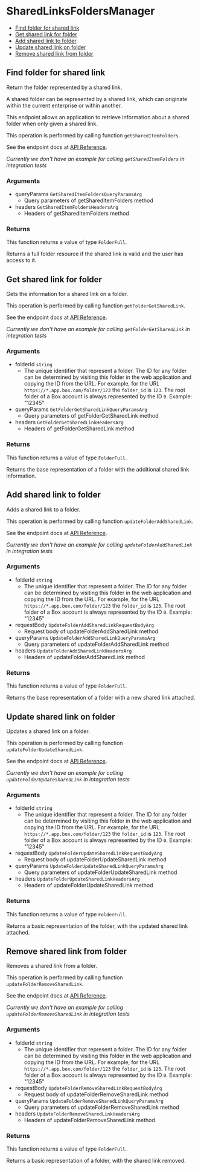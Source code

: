 # SharedLinksFoldersManager

- [Find folder for shared link](#find-folder-for-shared-link)
- [Get shared link for folder](#get-shared-link-for-folder)
- [Add shared link to folder](#add-shared-link-to-folder)
- [Update shared link on folder](#update-shared-link-on-folder)
- [Remove shared link from folder](#remove-shared-link-from-folder)

## Find folder for shared link

Return the folder represented by a shared link.

A shared folder can be represented by a shared link,
which can originate within the current enterprise or within another.

This endpoint allows an application to retrieve information about a
shared folder when only given a shared link.

This operation is performed by calling function `getSharedItemFolders`.

See the endpoint docs at
[API Reference](https://developer.box.com/reference/get-shared-items-folders/).

_Currently we don't have an example for calling `getSharedItemFolders` in integration tests_

### Arguments

- queryParams `GetSharedItemFoldersQueryParamsArg`
  - Query parameters of getSharedItemFolders method
- headers `GetSharedItemFoldersHeadersArg`
  - Headers of getSharedItemFolders method

### Returns

This function returns a value of type `FolderFull`.

Returns a full folder resource if the shared link is valid and
the user has access to it.

## Get shared link for folder

Gets the information for a shared link on a folder.

This operation is performed by calling function `getFolderGetSharedLink`.

See the endpoint docs at
[API Reference](https://developer.box.com/reference/get-folders-id-get-shared-link/).

_Currently we don't have an example for calling `getFolderGetSharedLink` in integration tests_

### Arguments

- folderId `string`
  - The unique identifier that represent a folder. The ID for any folder can be determined by visiting this folder in the web application and copying the ID from the URL. For example, for the URL `https://*.app.box.com/folder/123` the `folder_id` is `123`. The root folder of a Box account is always represented by the ID `0`. Example: "12345"
- queryParams `GetFolderGetSharedLinkQueryParamsArg`
  - Query parameters of getFolderGetSharedLink method
- headers `GetFolderGetSharedLinkHeadersArg`
  - Headers of getFolderGetSharedLink method

### Returns

This function returns a value of type `FolderFull`.

Returns the base representation of a folder with the
additional shared link information.

## Add shared link to folder

Adds a shared link to a folder.

This operation is performed by calling function `updateFolderAddSharedLink`.

See the endpoint docs at
[API Reference](https://developer.box.com/reference/put-folders-id-add-shared-link/).

_Currently we don't have an example for calling `updateFolderAddSharedLink` in integration tests_

### Arguments

- folderId `string`
  - The unique identifier that represent a folder. The ID for any folder can be determined by visiting this folder in the web application and copying the ID from the URL. For example, for the URL `https://*.app.box.com/folder/123` the `folder_id` is `123`. The root folder of a Box account is always represented by the ID `0`. Example: "12345"
- requestBody `UpdateFolderAddSharedLinkRequestBodyArg`
  - Request body of updateFolderAddSharedLink method
- queryParams `UpdateFolderAddSharedLinkQueryParamsArg`
  - Query parameters of updateFolderAddSharedLink method
- headers `UpdateFolderAddSharedLinkHeadersArg`
  - Headers of updateFolderAddSharedLink method

### Returns

This function returns a value of type `FolderFull`.

Returns the base representation of a folder with a new shared
link attached.

## Update shared link on folder

Updates a shared link on a folder.

This operation is performed by calling function `updateFolderUpdateSharedLink`.

See the endpoint docs at
[API Reference](https://developer.box.com/reference/put-folders-id-update-shared-link/).

_Currently we don't have an example for calling `updateFolderUpdateSharedLink` in integration tests_

### Arguments

- folderId `string`
  - The unique identifier that represent a folder. The ID for any folder can be determined by visiting this folder in the web application and copying the ID from the URL. For example, for the URL `https://*.app.box.com/folder/123` the `folder_id` is `123`. The root folder of a Box account is always represented by the ID `0`. Example: "12345"
- requestBody `UpdateFolderUpdateSharedLinkRequestBodyArg`
  - Request body of updateFolderUpdateSharedLink method
- queryParams `UpdateFolderUpdateSharedLinkQueryParamsArg`
  - Query parameters of updateFolderUpdateSharedLink method
- headers `UpdateFolderUpdateSharedLinkHeadersArg`
  - Headers of updateFolderUpdateSharedLink method

### Returns

This function returns a value of type `FolderFull`.

Returns a basic representation of the folder, with the updated shared
link attached.

## Remove shared link from folder

Removes a shared link from a folder.

This operation is performed by calling function `updateFolderRemoveSharedLink`.

See the endpoint docs at
[API Reference](https://developer.box.com/reference/put-folders-id-remove-shared-link/).

_Currently we don't have an example for calling `updateFolderRemoveSharedLink` in integration tests_

### Arguments

- folderId `string`
  - The unique identifier that represent a folder. The ID for any folder can be determined by visiting this folder in the web application and copying the ID from the URL. For example, for the URL `https://*.app.box.com/folder/123` the `folder_id` is `123`. The root folder of a Box account is always represented by the ID `0`. Example: "12345"
- requestBody `UpdateFolderRemoveSharedLinkRequestBodyArg`
  - Request body of updateFolderRemoveSharedLink method
- queryParams `UpdateFolderRemoveSharedLinkQueryParamsArg`
  - Query parameters of updateFolderRemoveSharedLink method
- headers `UpdateFolderRemoveSharedLinkHeadersArg`
  - Headers of updateFolderRemoveSharedLink method

### Returns

This function returns a value of type `FolderFull`.

Returns a basic representation of a folder, with the shared link removed.
